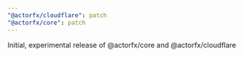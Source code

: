 ```yaml
---
"@actorfx/cloudflare": patch
"@actorfx/core": patch
---
```


Initial, experimental release of @actorfx/core and @actorfx/cloudflare
